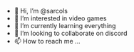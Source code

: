 - 👋 Hi, I’m @sarcols
- 👀 I’m interested in video games 
- 🌱 I’m currently learning everything
- 💞️ I’m looking to collaborate on discord 
- 📫 How to reach me ...

<!---
sarcols/sarcols is a ✨ special ✨ repository because its `README.md` (this file) appears on your GitHub profile.
You can click the Preview link to take a look at your changes.
--->
